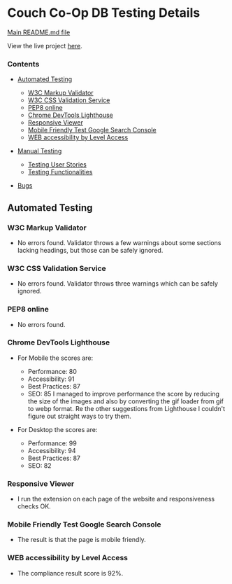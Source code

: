 # Couch Co-Op DB Testing Details #

[Main README.md file](https://github.com/MihaelaVacarus/Couch-Co-Op-DB/blob/master/README.md)

View the live project [here](https://couch-co-op-db.herokuapp.com/).

### **Contents** ###

- [Automated Testing](#automated-testing)
    - [W3C Markup Validator](#w3c-markup-validator)
    - [W3C CSS Validation Service](#w3c-css-validation-service)
    - [PEP8 online](#pep8-online)
    - [Chrome DevTools Lighthouse](#chrome-devtools-lighthouse)
    - [Responsive Viewer](#responsive-viewer)
    - [Mobile Friendly Test Google Search Console](#mobile-friendly-test-google-search-console)
    - [WEB accessibility by Level Access](#web-accessibility-by-level-access)

- [Manual Testing](#manual-testing)
    - [Testing User Stories](#testing-user-stories)
    - [Testing Functionalities](#testing-functionalities)

- [Bugs](#bugs)

## Automated Testing ##

### W3C Markup Validator
- No errors found. Validator throws a few warnings about some sections lacking headings, but those can be safely ignored.

### W3C CSS Validation Service
- No errors found. Validator throws three warnings which can be safely ignored. 

### PEP8 online
- No errors found. 

### Chrome DevTools Lighthouse
- For Mobile the scores are: 
    - Performance: 80
    - Accessibility: 91
    - Best Practices: 87
    - SEO: 85
I managed to improve performance the score by reducing the size of the images and also by converting the gif loader from gif to webp format. Re the other suggestions from Lighthouse I couldn't figure out straight ways to try them.

- For Desktop the scores are:
    - Performance: 99
    - Accessibility: 94
    - Best Practices: 87
    - SEO: 82

### Responsive Viewer
- I run the extension on each page of the website and responsiveness checks OK. 

### Mobile Friendly Test Google Search Console
- The result is that the page is mobile friendly.

### WEB accessibility by Level Access
- The compliance result score is 92%.
